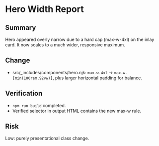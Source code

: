 # Hero Width Report

## Summary
Hero appeared overly narrow due to a hard cap (max-w-4xl) on the inlay card. It now scales to a much wider, responsive maximum.

## Change
- src/_includes/components/hero.njk: `max-w-4xl` → `max-w-[min(100rem,92vw)]`, plus larger horizontal padding for balance.

## Verification
- `npm run build` completed.
- Verified selector in output HTML contains the new max-w rule.

## Risk
Low: purely presentational class change.
